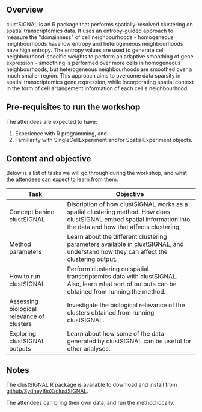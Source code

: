 ## Overview

clustSIGNAL is an R package that performs spatially-resolved clustering on spatial transcriptomics data. It uses an entropy-guided approach to measure the "domainness" of cell neighbourhoods - homogeneous neighbourhoods have low entropy and heterogeneous neighbourhoods have high entropy. The entropy values are used to generate cell neighbourhood-specific weights to perform an adaptive smoothing of gene expression - smoothing is performed over more cells in homogeneous neighbourhoods, but heterogeneous neighbourhoods are smoothed over a much smaller region. This approach aims to overcome data sparsity in spatial transcriptomics gene expression, while incorporating spatial context in the form of cell arrangement information of each cell's neighbourhood.



## Pre-requisites to run the workshop

The attendees are expected to have:

1. Experience with R programming, and
2. Familiarity with SingleCellExperiment and/or SpatialExperiment objects.



## Content and objective
Below is a list of tasks we will go through during the workshop, and what the attendees can expect to learn from them.

| Task                                       | Objective   |
|--------------------------------------------|-------------|
| Concept behind clustSIGNAL                 | Discription of how clustSIGNAL works as a spatial clustering method. How does clustSIGNAL embed spatial information into the data and how that affects clustering.
| Method parameters                          | Learn about the different clustering parameters available in clustSIGNAL, and understand how they can affect the clustering output. 
| How to run clustSIGNAL                     | Perform clustering on spatial transcriptomics data with clustSIGNAL. Also, learn what sort of outputs can be obtained from running the method.
| Assessing biological relevance of clusters | Investigate the biological relevance of the clusters obtained from running clustSIGNAL.
| Exploring clustSIGNAL outputs              | Learn about how some of the data generated by clustSIGNAL can be useful for other analyses.



## Notes

The clustSIGNAL R package is available to download and install from [github/SydneyBioX/clustSIGNAL](https://github.com/SydneyBioX/clustSIGNAL).

The attendees can bring their own data, and run the method locally. 
